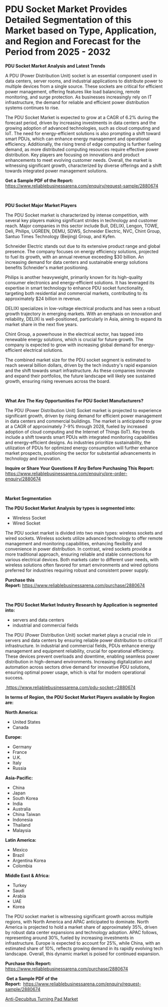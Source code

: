 <p><h1>PDU Socket Market Provides Detailed Segmentation of this Market based on Type, Application, and Region and Forecast for the Period from 2025 - 2032</h1></p><p><strong>PDU Socket Market Analysis and Latest Trends</strong></p>
<p><p>A PDU (Power Distribution Unit) socket is an essential component used in data centers, server rooms, and industrial applications to distribute power to multiple devices from a single source. These sockets are critical for efficient power management, offering features like load balancing, remote monitoring, and surge protection. As businesses increasingly rely on IT infrastructure, the demand for reliable and efficient power distribution systems continues to rise.</p><p>The PDU Socket Market is expected to grow at a CAGR of 6.2% during the forecast period, driven by increasing investments in data centers and the growing adoption of advanced technologies, such as cloud computing and IoT. The need for energy-efficient solutions is also prompting a shift toward smart PDUs, which can enhance energy management and operational efficiency. Additionally, the rising trend of edge computing is further fueling demand, as more distributed computing resources require effective power distribution. Key players are focusing on innovations and product enhancements to meet evolving customer needs. Overall, the market is witnessing significant growth, characterized by diverse offerings and a shift towards integrated power management solutions.</p></p>
<p><strong>Get a Sample PDF of the Report:&nbsp;</strong> <a href="https://www.reliablebusinessarena.com/enquiry/request-sample/2880674?utm_campaign=1948&utm_medium=2&utm_source=Github&utm_content=ia&utm_term=12032025&utm_id=pdu-socket">https://www.reliablebusinessarena.com/enquiry/request-sample/2880674</a></p>
<p>&nbsp;</p>
<p><strong>PDU Socket Major Market Players</strong></p>
<p><p>The PDU Socket market is characterized by intense competition, with several key players making significant strides in technology and customer reach. Major companies in this sector include Bull, DELIXI, Lengon, TOWE, Deli, Philips, UGREEN, DEMU, SDWS, Schneider Electric, NVC, Chint Group, Santuo Times Technology (Beijing) Group, and Kyfen.</p><p>Schneider Electric stands out due to its extensive product range and global presence. The company focuses on energy efficiency solutions, projected to fuel its growth, with an annual revenue exceeding $30 billion. An increasing demand for data centers and sustainable energy solutions benefits Schneider's market positioning.</p><p>Philips is another heavyweight, primarily known for its high-quality consumer electronics and energy-efficient solutions. It has leveraged its expertise in smart technology to enhance PDU socket functionality, targeting both residential and commercial markets, contributing to its approximately $24 billion in revenue.</p><p>DELIXI specializes in low-voltage electrical products and has seen a robust growth trajectory in emerging markets. With an emphasis on innovation and reliability, DELIXI is well-positioned, particularly in Asia, aiming to expand its market share in the next five years.</p><p>Chint Group, a powerhouse in the electrical sector, has tapped into renewable energy solutions, which is crucial for future growth. The company is expected to grow with increasing global demand for energy-efficient electrical solutions.</p><p>The combined market size for the PDU socket segment is estimated to reach several billion dollars, driven by the tech industry's rapid expansion and the shift towards smart infrastructure. As these companies innovate and expand their portfolios, the future landscape will likely see sustained growth, ensuring rising revenues across the board.</p></p>
<p>&nbsp;</p>
<p><strong>What Are The Key Opportunities For PDU Socket Manufacturers?</strong></p>
<p><p>The PDU (Power Distribution Unit) Socket market is projected to experience significant growth, driven by rising demand for efficient power management in data centers and commercial buildings. The market is anticipated to grow at a CAGR of approximately 7-9% through 2028, fueled by increased adoption of cloud computing and the Internet of Things (IoT). Key trends include a shift towards smart PDUs with integrated monitoring capabilities and energy-efficient designs. As industries prioritize sustainability, the utilization of PDUs for optimized energy consumption will further enhance market prospects, positioning the sector for substantial advancements in technology and innovation.</p></p>
<p><strong>Inquire or Share Your Questions If Any Before Purchasing This Report:</strong> <a href="https://www.reliablebusinessarena.com/enquiry/pre-order-enquiry/2880674?utm_campaign=1948&utm_medium=2&utm_source=Github&utm_content=ia&utm_term=12032025&utm_id=pdu-socket">https://www.reliablebusinessarena.com/enquiry/pre-order-enquiry/2880674</a></p>
<p>&nbsp;</p>
<p><strong>Market Segmentation</strong></p>
<p><strong>The PDU Socket Market Analysis by types is segmented into:</strong></p>
<p><ul><li>Wireless Socket</li><li>Wired Socket</li></ul></p>
<p><p>The PDU socket market is divided into two main types: wireless sockets and wired sockets. Wireless sockets utilize advanced technology to offer remote management and monitoring capabilities, enhancing flexibility and convenience in power distribution. In contrast, wired sockets provide a more traditional approach, ensuring reliable and stable connections for various electrical devices. Both markets cater to different user needs, with wireless solutions often favored for smart environments and wired options preferred for industries requiring robust and consistent power supply.</p></p>
<p><strong>Purchase this Report:&nbsp;</strong><a href="https://www.reliablebusinessarena.com/purchase/2880674?utm_campaign=1948&utm_medium=2&utm_source=Github&utm_content=ia&utm_term=12032025&utm_id=pdu-socket">https://www.reliablebusinessarena.com/purchase/2880674</a></p>
<p>&nbsp;</p>
<p><strong>The PDU Socket Market Industry Research by Application is segmented into:</strong></p>
<p><ul><li>servers and data centers</li><li>industrial and commercial fields</li></ul></p>
<p><p>The PDU (Power Distribution Unit) socket market plays a crucial role in servers and data centers by ensuring reliable power distribution to critical IT infrastructure. In industrial and commercial fields, PDUs enhance energy management and equipment reliability, crucial for operational efficiency. These devices prevent overloads and downtime, enabling seamless power distribution in high-demand environments. Increasing digitalization and automation across sectors drive demand for innovative PDU solutions, ensuring optimal power usage, which is vital for modern operational success.</p></p>
<p><a href="https://www.reliablebusinessarena.com/pdu-socket-r2880674?utm_campaign=1948&utm_medium=2&utm_source=Github&utm_content=ia&utm_term=12032025&utm_id=pdu-socket">&nbsp;https://www.reliablebusinessarena.com/pdu-socket-r2880674</a></p>
<p><strong>In terms of Region, the PDU Socket Market Players available by Region are:</strong></p>
<p>
    <p> <strong> North America: </strong>
        <ul>
            <li>United States</li>
            <li>Canada</li>
        </ul>
        </p> 
    <p> <strong> Europe: </strong>
        <ul>
            <li>Germany</li>
            <li>France</li>
            <li>U.K.</li>
            <li>Italy</li>
            <li>Russia</li>
        </ul>
        </p> 
    <p> <strong> Asia-Pacific: </strong>
        <ul>
            <li>China</li>
            <li>Japan</li>
            <li>South Korea</li>
            <li>India</li>
            <li>Australia</li>
            <li>China Taiwan</li>
            <li>Indonesia</li>
            <li>Thailand</li>
            <li>Malaysia</li>
        </ul>
        </p> 
    <p> <strong> Latin America: </strong>
        <ul>
            <li>Mexico</li>
            <li>Brazil</li>
            <li>Argentina Korea</li>
            <li>Colombia</li>
        </ul>
        </p> 
    <p> <strong> Middle East & Africa: </strong>
        <ul>
            <li>Turkey</li>
            <li>Saudi</li>
            <li>Arabia</li>
            <li>UAE</li>
            <li>Korea</li>
        </ul>
    </p>
    </p>
<p><p>The PDU socket market is witnessing significant growth across multiple regions, with North America and APAC anticipated to dominate. North America is projected to hold a market share of approximately 35%, driven by robust data center expansions and technology adoption. APAC follows, representing around 30%, fueled by increasing investments in infrastructure. Europe is expected to account for 25%, while China, with an estimated share of 10%, reflects growing demand in its rapidly evolving tech landscape. Overall, this dynamic market is poised for continued expansion.</p></p>
<p><strong>Purchase this Report: </strong><a href="https://www.reliablebusinessarena.com/purchase/2880674?utm_campaign=1948&utm_medium=2&utm_source=Github&utm_content=ia&utm_term=12032025&utm_id=pdu-socket">https://www.reliablebusinessarena.com/purchase/2880674</a></p>
<p>&nbsp;<strong>Get a Sample PDF of the Report:&nbsp;&nbsp;</strong><a href="https://www.reliablebusinessarena.com/enquiry/request-sample/2880674?utm_campaign=1948&utm_medium=2&utm_source=Github&utm_content=ia&utm_term=12032025&utm_id=pdu-socket">https://www.reliablebusinessarena.com/enquiry/request-sample/2880674</a></p>
<p><strong></strong></p>
<p><p><a href="https://github.com/rahu1506/Market-Research-Report-List-7/blob/main/anti-decubitus-turning-pad-market.md?utm_campaign=1948&utm_medium=2&utm_source=Github&utm_content=ia&utm_term=12032025&utm_id=pdu-socket">Anti-Decubitus Turning Pad Market</a></p></p>